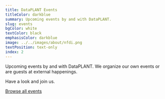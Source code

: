 ```yaml
---
title: DataPLANT Events
titleColor: darkblue
summary: Upcoming events by and with DataPLANT. 
slug: events
bgColor: white
textColor: black
emphasisColor: darkblue
image: ../../images/about/nfdi.png
textPosition: text-only
index: 2
---
```


Upcoming events by and with DataPLANT. 
We organize our own events or are guests at external happenings. 

Have a look and join us. 

<a class="btn text-xl bg-mint-50 text-darkblue hover:bg-darkblue hover:text-mint-50" href="/events">Browse all events</a>
